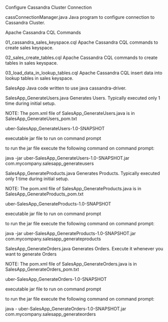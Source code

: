 Configure Cassandra Cluster Connection

cassConnectionManager.java Java program to configure connection to Cassandra Cluster.

Apache Cassandra CQL Commands

01_cassandra_sales_keyspace.cql Apache Cassandra CQL commands to create sales keyspace.

02_sales_create_tables.cql Apache Cassandra CQL commands to create tables in sales keyspace.

03_load_data_in_lookup_tables.cql Apache Cassandra CQL insert data into lookup tables in sales keyspace.

SalesApp Java code written to use java cassandra-driver.

SalesApp_GenerateUsers.java Generates Users. Typically executed only 1 time during initial setup.

NOTE: The pom.xml file of SalesApp_GenerateUsers.java is in SalesApp_GenerateUsers_pom.txt
 
uber-SalesApp_GenerateUsers-1.0-SNAPSHOT

executable jar file to run on command prompt

to run the jar file execute the following command on command prompt:

java -jar uber-SalesApp_GenerateUsers-1.0-SNAPSHOT.jar com.mycompany.salesapp_generateusers

SalesApp_GenerateProducts.java Generates Products. Typically executed only 1 time during initial setup. 

NOTE: The pom.xml file of SalesApp_GenerateProducts.java is in SalesApp_GenerateProducts_pom.txt

uber-SalesApp_GenerateProducts-1.0-SNAPSHOT

executable jar file to run on command prompt

to run the jar file execute the following command on command prompt:

java -jar uber-SalesApp_GenerateProducts-1.0-SNAPSHOT.jar com.mycompany.salesapp_generateproducts

SalesApp_GenerateOrders.java Generates Orders. Execute it whenever you want to generate Orders 

NOTE: The pom.xml file of SalesApp_GenerateOrders.java is in SalesApp_GenerateOrders_pom.txt

uber-SalesApp_GenerateOrders-1.0-SNAPSHOT

executable jar file to run on command prompt

to run the jar file execute the following command on command prompt:

java - uber-SalesApp_GenerateOrders-1.0-SNAPSHOT.jar com.mycompany.salesapp_generateorders
